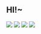 ## HI!~

<a href="https://sheepbelldoor.notion.site/Name-0465d23c84ba4c0db5e36052cb45cd72" target="_blank"><img src="https://img.shields.io/badge/My_Notion_Blog-000000?style=flat-square&logo=Notion&logoColor=FFFFFF"/></a>
<a href="https://velog.io/@sheepbelldoor" target="_blank"><img src="https://img.shields.io/badge/sheepbelldoor.log-20C997?style=flat-square&logo=Velog&logoColor=FFFFFF"/></a>
<a href="https://instagram.com/sheep_bell_door_?igshid=YzgyMTM2MGM=" target="_blank"><img src="https://img.shields.io/badge/sheep_bell_door_-E4405F?style=flat-square&logo=Instagram&logoColor=FFFFFF"/></a>
<a href="https://mail.google.com/" target="_blank"><img src="https://img.shields.io/badge/sheepbelldoor.dev@gmail.com-EA4335?style=flat-square&logo=Gmail&logoColor=FFFFFF"/></a>
